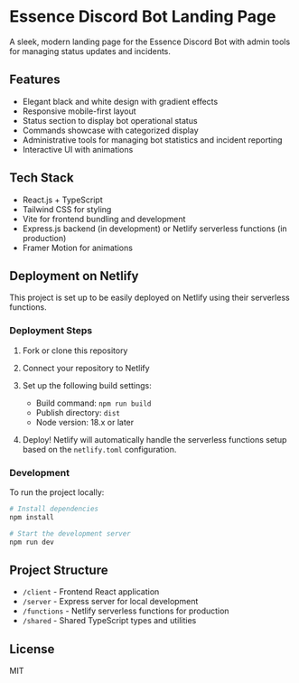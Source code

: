 # Essence Discord Bot Landing Page

A sleek, modern landing page for the Essence Discord Bot with admin tools for managing status updates and incidents.

## Features

- Elegant black and white design with gradient effects
- Responsive mobile-first layout
- Status section to display bot operational status
- Commands showcase with categorized display
- Administrative tools for managing bot statistics and incident reporting
- Interactive UI with animations

## Tech Stack

- React.js + TypeScript
- Tailwind CSS for styling
- Vite for frontend bundling and development
- Express.js backend (in development) or Netlify serverless functions (in production)
- Framer Motion for animations

## Deployment on Netlify

This project is set up to be easily deployed on Netlify using their serverless functions.

### Deployment Steps

1. Fork or clone this repository
2. Connect your repository to Netlify
3. Set up the following build settings:
   - Build command: `npm run build`
   - Publish directory: `dist`
   - Node version: 18.x or later

4. Deploy! Netlify will automatically handle the serverless functions setup based on the `netlify.toml` configuration.

### Development

To run the project locally:

```bash
# Install dependencies
npm install

# Start the development server
npm run dev
```

## Project Structure

- `/client` - Frontend React application
- `/server` - Express server for local development
- `/functions` - Netlify serverless functions for production
- `/shared` - Shared TypeScript types and utilities

## License

MIT